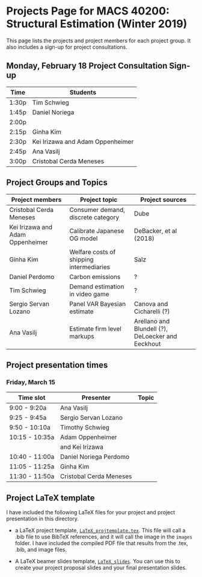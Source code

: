 # Projects Page for MACS 40200: Structural Estimation (Winter 2019)


This page lists the projects and project members for each project group. It also includes a sign-up for project consultations.


## Monday, February 18 Project Consultation Sign-up

| Time  | Students        |
|-------|-----------------|
| 1:30p | Tim Schwieg     |
| 1:45p | Daniel Noriega  |
| 2:00p |                 |
| 2:15p | Ginha Kim       |
| 2:30p | Kei Irizawa and Adam Oppenheimer |
| 2:45p | Ana Vasilj       |
| 3:00p | Cristobal Cerda Meneses |

## Project Groups and Topics

| Project members | Project topic | Project sources |
|---------------|-----------------|-----------------|
| Cristobal Cerda Meneses | Consumer demand, discrete category | Dube |
| Kei Irizawa and Adam Oppenheimer | Calibrate Japanese OG model | DeBacker, et al (2018) |
| Ginha Kim | Welfare costs of shipping intermediaries | Salz |
| Daniel Perdomo | Carbon emissions | ? |
| Tim Schwieg | Demand estimation in video game | ? |
| Sergio Servan Lozano | Panel VAR Bayesian estimate | Canova and Cicharelli (?) |
| Ana Vasilj | Estimate firm level markups | Arellano and Blundell (?), DeLoecker and Eeckhout |


## Project presentation times

### Friday, March 15
| Time slot    | Presenter | Topic |
|----------------|-------------------------|-----------------|
|  9:00 -  9:20a | Ana Vasilj              |  |
|  9:25 -  9:45a | Sergio Servan Lozano    |  |
|  9:50 - 10:10a | Timothy Schwieg         |  |
| 10:15 - 10:35a | Adam Oppenheimer        |  |
|                | and Kei Irizawa         |  |
| 10:40 - 11:00a | Daniel Noriega Perdomo  |  |
| 11:05 - 11:25a | Ginha Kim               |  |
| 11:30 - 11:50a | Cristobal Cerda Meneses |  |



## Project LaTeX template

I have included the following LaTeX files for your project and project presentation in this directory.

* a LaTeX project template, [`LaTeX_projtemplate.tex`](https://github.com/rickecon/StructEst_W19/blob/master/Projects/LaTeXtemplates/LaTeX_projtemplate.tex). This file will call a .bib file to use BibTeX references, and it will call the image in the `images` folder. I have included the compiled PDF file that results from the .tex, .bib, and image files.

* A LaTeX beamer slides template, [`LaTeX_slides`](https://github.com/rickecon/StructEst_W19/blob/master/Projects/LaTeXtemplates/LaTeX_slides.tex). You can use this to create your project proposal slides and your final presentation slides.
